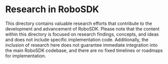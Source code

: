 # Research in RoboSDK

This directory contains valuable research efforts that contribute to the development and advancement of RoboSDK. Please note that the content within this directory is focused on research findings, concepts, and ideas and does not include specific implementation code. Additionally, the inclusion of research here does not guarantee immediate integration into the main RoboSDK codebase, and there are no fixed timelines or roadmaps for implementation.